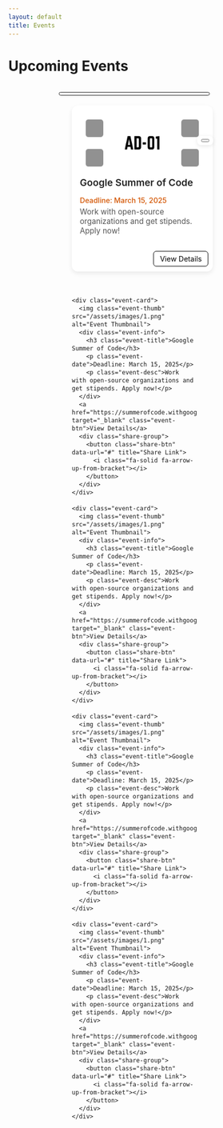 ```yaml
---
layout: default
title: Events
---
```


<!-- <meta charset="UTF-8">
  <meta name="viewport" content="width=device-width, initial-scale=1.0">
  <link rel="stylesheet" href="https://cdnjs.cloudflare.com/ajax/libs/font-awesome/6.5.0/css/all.min.css?" />
  <link rel="stylesheet" href="/assets/css/semester.css">
  <link rel="stylesheet" href="/assets/css/subject.css">
  <link rel="stylesheet" href="/assets/css/breadcrumb.css">
  <link rel="stylesheet" href="/assets/css/content.css"> -->

<style>
  /* Container for all cards */
  .events-container {
    display: grid;
    grid-template-columns: repeat(auto-fill, 250px);
    justify-content: center;
    gap: 20px;
    padding: 5px 20px;
  }


  .event-card {
    background: #fff;
    border-radius: 12px;
    padding: 16px;
    box-shadow: 0 4px 8px rgba(0, 0, 0, 0.1);
    margin: 12px 0;
    display: flex;
    flex-direction: column;
    gap: 8px;
    transition: transform 0.2s ease, box-shadow 0.2s ease;
    width: 100%;
    height: 300px;
  }

  .event-card:hover {
    transform: translateY(-3px);
    box-shadow: 0 6px 12px rgba(0, 0, 0, 0.15);
  }

  .event-title {
    font-size: 1.1rem;
    font-weight: 600;
    color: #333;
    margin: 0;
  }

  .event-date {
    font-size: 0.9rem;
    color: #777;
    margin: 0;
  }

  .event-desc {
    font-size: 0.95rem;
    color: #555;
    margin: 0 0 8px 0;
  }

  .event-btn {
    align-self: flex-start;
    background: #ffffff;
    color: #000000;
    text-decoration: none;
    padding: 6px 12px;
    border-radius: 6px;
    font-size: 0.9rem;
    transition: background 0.2s ease;
    position: absolute;
    right: 9px;
    bottom: 10px;
    border: 1px solid black;
  }

  .event-btn1 {
    align-self: flex-start;
    background: #ffffff;
    color: #000000;
    text-decoration: none;
    padding: 6px 12px;
    border-radius: 6px;
    font-size: 0.9rem;
    transition: background 0.2s ease;
    position: absolute;
    right: 9px;
    bottom: 50px;
    border: 1px solid black;
  }

  .event-btn:hover {
    background: #000000;
    color: #ffffff;
  }

  .event-card {
    background: #fff;
    border-radius: 12px;
    box-shadow: 0 4px 10px rgba(0, 0, 0, 0.08);
    padding: 16px;
    position: relative;
    margin: 15px 0;
    transition: transform 0.2s ease, box-shadow 0.2s ease;
  }

  .event-card:hover {
    transform: translateY(-3px);
    box-shadow: 0 6px 14px rgba(0, 0, 0, 0.12);
  }

  .event-title {
    font-size: 1.2rem;
    font-weight: 600;
    margin-bottom: 15px;
    color: #222;
  }

  .event-desc {
    font-size: 0.95rem;
    color: #555;
    margin-bottom: 10px;
  }

  .event-date {
    font-size: 0.9rem;
    font-weight: 500;
    color: #d35400;
    margin-bottom: 5px;
    /* Leaves space for buttons */
  }

  .card-actions {
    position: absolute;
    bottom: 12px;
    left: 16px;
    right: 16px;
    display: flex;
    justify-content: space-between;
  }

  .btn-open,
  .btn-share {
    background: #007bff;
    color: #fff;
    padding: 8px 14px;
    font-size: 0.85rem;
    border: none;
    border-radius: 6px;
    cursor: pointer;
    text-decoration: none;
    transition: background 0.2s ease;
  }

  .btn-open:hover {
    background: #0056b3;
  }

  .btn-share {
    background: #28a745;
  }

  .btn-share:hover {
    background: #1e7e34;
  }

  .share-group {
    position: absolute;
    right: -1px;
    bottom: 253px;
    display: flex;
    gap: 6px;
    background: rgba(255, 255, 255, 0.9);
    padding: 6px 8px;
    border-radius: 8px;
    box-shadow: 0 2px 8px rgba(0, 0, 0, 0.1);
    z-index: 2;
  }

  .main-content {
    padding: 75px 70px 80px 10px;
  }

  @media (max-width: 677px) {
    .events-container {
      gap: 0px;
      grid-template-columns: repeat(auto-fill, 350px);
    }

    .main-content {
      padding: 80px 10px 80px 10px;
    }

  }
</style>


<h1>Upcoming Events</h1><br>


<div id="events-message"
  style="display:none; text-align:center; padding:20px; max-width:500px; margin:auto; background:#f8f8f8; border-radius:10px; box-shadow:0 2px 6px rgba(0,0,0,0.1);">
  <h2>Unlock Exclusive Opportunities 🚀</h2>
  <p>Sign in and install our app to explore <b>amazing events, internships, hackathons, and scholarships</b> tailored
    for you.</p>
  <p>Benefits of logging in & installing:</p>
  <ul style="text-align:left; display:inline-block; margin-top:10px;">
    <li>🎯 Personalized event recommendations</li>
    <li>📩 Instant notifications before deadlines</li>
    <li>📥 Offline access via our PWA</li>
    <li>🤝 Connect & share events with friends</li>
  </ul>
  <div style="margin-top:10px;">
    <button id="login-btn"
      style="display:none; padding:10px 20px; background:#007bff; color:white; border:none; border-radius:6px; cursor:pointer;">Login
      to Continue</button>
    <button id="install-btn"
      style="display:none; padding:10px 20px; background:#28a745; color:white; border:none; border-radius:6px; cursor:pointer;">
      Install App
    </button>
  </div>

 <div id="mac-ios-banner" style="display:none; max-width: 400px; margin:15px auto; padding:15px; background:#f9f9f9; border:1px solid #ddd; border-radius:10px; text-align:center; font-family:Arial, sans-serif; box-shadow:0 2px 6px rgba(0,0,0,0.1);">
  
  <h3 style="margin:0 0 8px; font-size:18px; color:#333;">Already the Installed App?</h3>
  
  <p style="font-size:14px; color:#555; margin:0 0 10px;">
    Simply open the <b>Events</b> tab inside the app and enjoy!  
  </p>
  
  <p style="font-size:14px; color:#444; margin:0 0 10px;">
    Haven’t installed it yet? No worries—here’s how (it’s super quick):
  </p>
  
  <ol style="font-size:14px; color:#333; text-align:left; margin:0 auto; display:inline-block; padding-left:18px;">
    <li>Tap the <strong>Share</strong> icon <span style="font-size:12px;">(bottom of Safari)</span>.</li>
    <li>Scroll & tap <strong>Add to Home Screen</strong>.</li>
    <li>Launch it anytime from your home screen 🎉</li>
  </ol>

</div>

</div>


<div id="events-content">


  <center>
    <div class='onesignal-customlink-container'
      style="border: 1px solid; border-radius: 15px; padding-top: 5px; width: 300px;"></div>
  </center>


  <div class="events-container">
    <div class="event-card">
      <img class="event-thumb" src="/assets/images/1.png" alt="Event Thumbnail">
      <div class="event-info">
        <h3 class="event-title">Google Summer of Code</h3>
        <p class="event-date">Deadline: March 15, 2025</p>
        <p class="event-desc">Work with open-source organizations and get stipends. Apply now!</p>
      </div>
      <a href="https://summerofcode.withgoogle.com/" target="_blank" class="event-btn">View Details</a>
      <div class="share-group">
        <button class="share-btn" data-url="#" title="Share Link">
          <i class="fa-solid fa-arrow-up-from-bracket"></i>
        </button>
      </div>
    </div>

    <div class="event-card">
      <img class="event-thumb" src="/assets/images/1.png" alt="Event Thumbnail">
      <div class="event-info">
        <h3 class="event-title">Google Summer of Code</h3>
        <p class="event-date">Deadline: March 15, 2025</p>
        <p class="event-desc">Work with open-source organizations and get stipends. Apply now!</p>
      </div>
      <a href="https://summerofcode.withgoogle.com/" target="_blank" class="event-btn">View Details</a>
      <div class="share-group">
        <button class="share-btn" data-url="#" title="Share Link">
          <i class="fa-solid fa-arrow-up-from-bracket"></i>
        </button>
      </div>
    </div>

    <div class="event-card">
      <img class="event-thumb" src="/assets/images/1.png" alt="Event Thumbnail">
      <div class="event-info">
        <h3 class="event-title">Google Summer of Code</h3>
        <p class="event-date">Deadline: March 15, 2025</p>
        <p class="event-desc">Work with open-source organizations and get stipends. Apply now!</p>
      </div>
      <a href="https://summerofcode.withgoogle.com/" target="_blank" class="event-btn">View Details</a>
      <div class="share-group">
        <button class="share-btn" data-url="#" title="Share Link">
          <i class="fa-solid fa-arrow-up-from-bracket"></i>
        </button>
      </div>
    </div>

    <div class="event-card">
      <img class="event-thumb" src="/assets/images/1.png" alt="Event Thumbnail">
      <div class="event-info">
        <h3 class="event-title">Google Summer of Code</h3>
        <p class="event-date">Deadline: March 15, 2025</p>
        <p class="event-desc">Work with open-source organizations and get stipends. Apply now!</p>
      </div>
      <a href="https://summerofcode.withgoogle.com/" target="_blank" class="event-btn">View Details</a>
      <div class="share-group">
        <button class="share-btn" data-url="#" title="Share Link">
          <i class="fa-solid fa-arrow-up-from-bracket"></i>
        </button>
      </div>
    </div>

    <div class="event-card">
      <img class="event-thumb" src="/assets/images/1.png" alt="Event Thumbnail">
      <div class="event-info">
        <h3 class="event-title">Google Summer of Code</h3>
        <p class="event-date">Deadline: March 15, 2025</p>
        <p class="event-desc">Work with open-source organizations and get stipends. Apply now!</p>
      </div>
      <a href="https://summerofcode.withgoogle.com/" target="_blank" class="event-btn">View Details</a>
      <div class="share-group">
        <button class="share-btn" data-url="#" title="Share Link">
          <i class="fa-solid fa-arrow-up-from-bracket"></i>
        </button>
      </div>
    </div>

  </div>

</div>

<script>
  document.addEventListener("DOMContentLoaded", async function () {
    const eventsContent = document.getElementById("events-content");
    const eventsMessage = document.getElementById("events-message");
    const loginBtn = document.getElementById("login-btn");
    const installBtn = document.getElementById("install-btn");
    let deferredPrompt = null;

    function isIOS() {
      return /iPad|iPhone|iPod/.test(navigator.userAgent) && !window.MSStream;
    }

    function isPWAInstalled() {
      // Detects PWA installation
      return window.matchMedia('(display-mode: standalone)').matches || window.navigator.standalone;
    }

    function isChromeLike() {
      // Basic Chrome/Chromium detection for desktop/mobile
      return /Chrome|CriOS|Chromium/i.test(navigator.userAgent) && !isIOS();
    }

    // Handle PWA install prompt (for Android/desktop)
    window.addEventListener('beforeinstallprompt', (e) => {
      e.preventDefault();
      deferredPrompt = e;
      if (!isPWAInstalled()) {
        installBtn.style.display = 'inline-block';
      }
    });

    installBtn.addEventListener("click", async () => {
      if (isIOS() && !isPWAInstalled()) {
        // iOS fallback instructions
        alert(
          "How to install on iOS:\n\n1. Tap the Share icon in Safari.\n2. Scroll down and select 'Add to Home Screen'.\n3. Tap 'Add' on the top-right.\n\nOpen the installed app from your home screen."
        );
        return;
      }

      if (deferredPrompt) {
        deferredPrompt.prompt();
        const choiceResult = await deferredPrompt.userChoice;
        if (choiceResult.outcome === 'accepted') {
          console.log('User accepted the install prompt');
        } else {
          console.log('User dismissed the install prompt');
        }
        deferredPrompt = null;
      } else {
        // fallback for browsers with no beforeinstallprompt
        alert("To install the app, open your browser menu and tap 'Add to Home Screen'!");
      }
    });

    loginBtn.addEventListener("click", () => {
      window.location.href = "/login/";
    });

    async function checkAccess() {
      if (!window.supabase) {
        console.error("Supabase not initialized. Ensure auth.js is loaded first.");
        return;
      }

      const { data: { user } } = await supabase.auth.getUser();
      const installed = isPWAInstalled();

      // iOS logic: show events only if opened as PWA
      if (isIOS()) {
        if (user && installed) {
          eventsContent.style.display = "grid";
          eventsMessage.style.display = "none";
        } else {
          eventsContent.style.display = "none";
          eventsMessage.style.display = "block";
          loginBtn.style.display = user ? "none" : "inline-block";
          if (installed) installBtn.style.display = "none";
        }
        return;
      }

      // Chrome/desktop logic: show events if user is logged in and PWA installed (even if browsing in Chrome)
      if (isChromeLike()) {
        // We rely on Supabase login; installed check can be enhanced via server if needed
        if (user) {
          eventsContent.style.display = "grid";
          eventsMessage.style.display = "none";
        } else {
          eventsContent.style.display = "none";
          eventsMessage.style.display = "block";
          loginBtn.style.display = "inline-block";
        }
        return;
      }

      // Default fallback for other browsers
      if (user && installed) {
        eventsContent.style.display = "grid";
        eventsMessage.style.display = "none";
      } else {
        eventsContent.style.display = "none";
        eventsMessage.style.display = "block";
        loginBtn.style.display = user ? "none" : "inline-block";
        if (installed) installBtn.style.display = "none";
      }
    }

    await checkAccess();
    supabase.auth.onAuthStateChange(() => {
      checkAccess();
    });

    // Share button logic
    document.querySelectorAll(".share-btn").forEach(btn => {
      btn.addEventListener("click", () => {
        const shareUrl = window.location.origin + btn.getAttribute("data-url");
        if (navigator.share) {
          navigator.share({
            title: "Check this new upcoming event",
            text: "Pune University:",
            url: shareUrl
          }).catch(err => console.error("Sharing failed:", err));
        } else {
          navigator.clipboard.writeText(shareUrl)
            .then(() => alert("Link copied to clipboard!"))
            .catch(() => alert("Failed to copy link"));
        }
      });
    });
  });
</script>
<script>
  // Detect if user is logged in (replace with your login check logic)
  function isUserLoggedIn() {
    return !!localStorage.getItem("userLoggedIn");
    // Change this to your own login logic
  }

  // Detect if PWA is installed (works for Chrome/Android/PC and iOS standalone mode)
  function isPWAInstalled() {
    return window.matchMedia('(display-mode: standalone)').matches || window.navigator.standalone === true;
  }

  function isIOS() {
    return /iPhone|iPad|iPod/i.test(navigator.userAgent);
  }

  function isChrome() {
    return /Chrome/i.test(navigator.userAgent) && !isIOS();
  }

  window.addEventListener('DOMContentLoaded', function () {
    const eventsTab = document.getElementById('events-tab'); // Change to your events tab ID
    const installGuide = document.getElementById('install-guide'); // Optional install button
    const popup = document.createElement('div');
    popup.style.position = 'fixed';
    popup.style.bottom = '10px';
    popup.style.left = '50%';
    popup.style.transform = 'translateX(-50%)';
    popup.style.background = '#ffdddd';
    popup.style.padding = '10px 15px';
    popup.style.borderRadius = '8px';
    popup.style.color = '#333';
    popup.style.fontSize = '14px';
    popup.style.zIndex = '9999';
    popup.style.display = 'none';
    document.body.appendChild(popup);

    if (isIOS()) {
      if (isPWAInstalled()) {
        // iOS PWA app
        if (isUserLoggedIn()) {
          eventsTab.style.display = 'block';
        } else {
          eventsTab.style.display = 'none';
        }
      } else {
        // iOS Safari (not installed)
        eventsTab.style.display = 'none';
        popup.textContent = 'Events are only available in the installed app. Please "Add to Home Screen".';
        popup.style.display = 'block';
        if (installGuide) installGuide.style.display = 'none'; // iOS has no install prompt
      }
    } else if (isChrome()) {
      // Chrome on PC/Android
      if (isPWAInstalled() && isUserLoggedIn()) {
        eventsTab.style.display = 'block';
      } else {
        eventsTab.style.display = 'none';
      }
    } else {
      // Other browsers: Keep normal logic (no change)
      eventsTab.style.display = isUserLoggedIn() ? 'block' : 'none';
    }
  });
</script>

<script>
  function isMacOrIOS() {
    const ua = navigator.userAgent || navigator.vendor || window.opera;

    // Detect iOS (iPhone/iPad/iPod)
    const iOS = /iPad|iPhone|iPod/.test(ua) && !window.MSStream;

    // Detect macOS
    const mac = navigator.platform.toUpperCase().indexOf('MAC') >= 0;

    return iOS || mac;
  }

  document.addEventListener("DOMContentLoaded", function () {
    if (isMacOrIOS()) {
      document.getElementById("mac-ios-banner").style.display = "block";
    }
  });
</script>